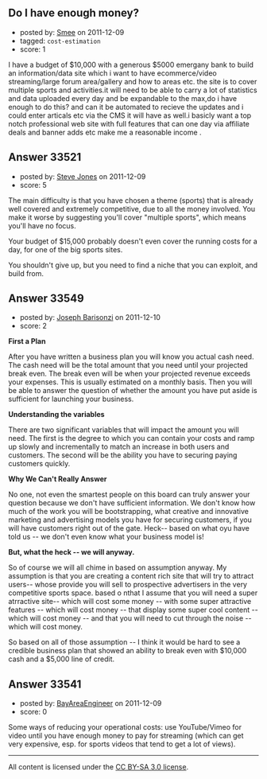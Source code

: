 ## Do I have enough money?

- posted by: [Smee](https://stackexchange.com/users/-1/14928-smee) on 2011-12-09
- tagged: `cost-estimation`
- score: 1

I have a budget of $10,000 with a generous $5000 emergany bank to build an information/data site which i want to have ecommerce/video streaming/large forum area/gallery and how to areas etc. the site is to cover multiple sports and activities.it will need to be able to carry a lot of statistics and data uploaded every day and be expandable to the max,do i have enough to do this? and can it be automated to recieve the updates and i could enter articals etc via the CMS it will have as well.i basicly want a top notch professional web site with full features that can one day via affiliate deals and banner adds etc make me a reasonable income .


## Answer 33521

- posted by: [Steve Jones](https://stackexchange.com/users/-1/12985-steve-jones) on 2011-12-09
- score: 5

The main difficulty is that you have chosen a theme (sports) that is already well covered and extremely competitive, due to all the money involved. You make it worse by suggesting you'll cover "multiple sports", which means you'll have no focus.

Your budget of $15,000 probably doesn't even cover the running costs for a day, for one of the big sports sites.

You shouldn't give up, but you need to find a niche that you can exploit, and build from.


## Answer 33549

- posted by: [Joseph Barisonzi](https://stackexchange.com/users/-1/8791-joseph-barisonzi) on 2011-12-10
- score: 2

**First a Plan**

After you have written a business plan you will know you actual cash need. The cash need will be the total amount that you need until your projected break even. The break even will be when your projected revenue exceeds your expenses. This is usually estimated on a monthly basis. Then you will be able to answer the question of whether the amount you have put aside is sufficient for launching your business. 

**Understanding the variables**

There are two significant variables that will impact the amount you will need. The first is the degree to which you can contain your costs and ramp up slowly and incrementally to match an increase in both users and customers. The second will be the ability you have to securing paying customers quickly. 

**Why We Can't Really Answer**

No one, not even the smartest people on this board can truly answer your question because we don't have sufficient information. We don't know how much of the work you will be bootstrapping, what creative and innovative marketing and advertising models you have for securing customers, if you will have customers right out of the gate. Heck-- based on what oyu have told us -- we don't even know what your business model is! 

**But, what the heck -- we will anyway.**

So of course we will all chime in based on assumption anyway. My assumption is that you are creating a content rich site that will try to attract users-- whose provide you will sell to prospective advertisers in the very competitive sports space. based o nthat I assume that you will need a super atrractive site-- which will cost some money -- with some super attractive features -- which  will cost money -- that display some super cool content -- which will cost money -- and that you will need to cut through the noise -- which will cost money.  

So based on all of those assumption -- I think it would be hard to see a credible business plan that showed an ability to break even with $10,000 cash and a $5,000 line of credit. 


## Answer 33541

- posted by: [BayAreaEngineer](https://stackexchange.com/users/-1/14921-bayareaengineer) on 2011-12-09
- score: 0

Some ways of reducing your operational costs: use YouTube/Vimeo for video until you have enough money to pay for streaming (which can get very expensive, esp. for sports videos that tend to get a lot of views).



---

All content is licensed under the [CC BY-SA 3.0 license](https://creativecommons.org/licenses/by-sa/3.0/).
